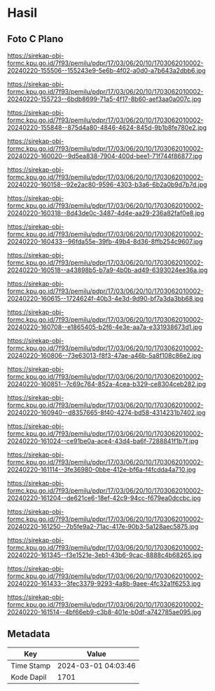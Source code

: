 # Hasil

## Foto C Plano

https://sirekap-obj-formc.kpu.go.id/7f93/pemilu/pdpr/17/03/06/20/10/1703062010002-20240220-155506--155243e9-5e6b-4f02-a0d0-a7b643a2dbb6.jpg

https://sirekap-obj-formc.kpu.go.id/7f93/pemilu/pdpr/17/03/06/20/10/1703062010002-20240220-155723--6bdb8699-71a5-4f17-8b60-aef3aa0a007c.jpg

https://sirekap-obj-formc.kpu.go.id/7f93/pemilu/pdpr/17/03/06/20/10/1703062010002-20240220-155848--875d4a80-4846-4624-845d-9b1b8fe780e2.jpg

https://sirekap-obj-formc.kpu.go.id/7f93/pemilu/pdpr/17/03/06/20/10/1703062010002-20240220-160020--9d5ea838-7904-400d-bee1-71f744f86877.jpg

https://sirekap-obj-formc.kpu.go.id/7f93/pemilu/pdpr/17/03/06/20/10/1703062010002-20240220-160158--92e2ac80-9596-4303-b3a6-6b2a0b9d7b7d.jpg

https://sirekap-obj-formc.kpu.go.id/7f93/pemilu/pdpr/17/03/06/20/10/1703062010002-20240220-160318--8d43de0c-3487-4d4e-aa29-236a82faf0e8.jpg

https://sirekap-obj-formc.kpu.go.id/7f93/pemilu/pdpr/17/03/06/20/10/1703062010002-20240220-160433--96fda55e-39fb-49b4-8d36-8ffb254c9607.jpg

https://sirekap-obj-formc.kpu.go.id/7f93/pemilu/pdpr/17/03/06/20/10/1703062010002-20240220-160518--a43898b5-b7a9-4b0b-ad49-6393024ee36a.jpg

https://sirekap-obj-formc.kpu.go.id/7f93/pemilu/pdpr/17/03/06/20/10/1703062010002-20240220-160615--1724624f-40b3-4e3d-9d90-bf7a3da3bb68.jpg

https://sirekap-obj-formc.kpu.go.id/7f93/pemilu/pdpr/17/03/06/20/10/1703062010002-20240220-160708--e1865405-b2f6-4e3e-aa7a-e331938673d1.jpg

https://sirekap-obj-formc.kpu.go.id/7f93/pemilu/pdpr/17/03/06/20/10/1703062010002-20240220-160806--73e63013-f8f3-47ae-a46b-5a8f108c86e2.jpg

https://sirekap-obj-formc.kpu.go.id/7f93/pemilu/pdpr/17/03/06/20/10/1703062010002-20240220-160851--7c69c764-852a-4cea-b329-ce8304ceb282.jpg

https://sirekap-obj-formc.kpu.go.id/7f93/pemilu/pdpr/17/03/06/20/10/1703062010002-20240220-160940--d8357665-8f40-4274-bd58-4314231b7402.jpg

https://sirekap-obj-formc.kpu.go.id/7f93/pemilu/pdpr/17/03/06/20/10/1703062010002-20240220-161024--ce91be0a-ace4-43d4-ba6f-7288841f1b7f.jpg

https://sirekap-obj-formc.kpu.go.id/7f93/pemilu/pdpr/17/03/06/20/10/1703062010002-20240220-161114--3fe36980-0bbe-412e-bf6a-f4fcdda4a710.jpg

https://sirekap-obj-formc.kpu.go.id/7f93/pemilu/pdpr/17/03/06/20/10/1703062010002-20240220-161204--de621ce6-18ef-42c9-94cc-f679ea0dccbc.jpg

https://sirekap-obj-formc.kpu.go.id/7f93/pemilu/pdpr/17/03/06/20/10/1703062010002-20240220-161250--7b5fe9a2-71ac-417e-90b3-5a128aec5875.jpg

https://sirekap-obj-formc.kpu.go.id/7f93/pemilu/pdpr/17/03/06/20/10/1703062010002-20240220-161345--f3e1521e-3eb1-43b6-9cac-8888c4b68265.jpg

https://sirekap-obj-formc.kpu.go.id/7f93/pemilu/pdpr/17/03/06/20/10/1703062010002-20240220-161433--3fec3379-9293-4a8b-9aee-4fc32a1f6253.jpg

https://sirekap-obj-formc.kpu.go.id/7f93/pemilu/pdpr/17/03/06/20/10/1703062010002-20240220-161514--4bf66eb9-c3b8-401e-b0df-a742785ae095.jpg


## Metadata

| Key        | Value               |
| ---------- | ------------------- |
| Time Stamp | 2024-03-01 04:03:46 |
| Kode Dapil | 1701                |



